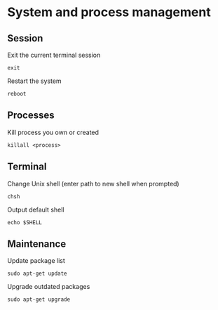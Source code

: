 # System and process management

## Session

Exit the current terminal session

    exit

Restart the system

    reboot

## Processes

Kill process you own or created

    killall <process>

## Terminal

Change Unix shell (enter path to new shell when prompted)

    chsh

Output default shell

    echo $SHELL

## Maintenance

Update package list

    sudo apt-get update

Upgrade outdated packages

    sudo apt-get upgrade
